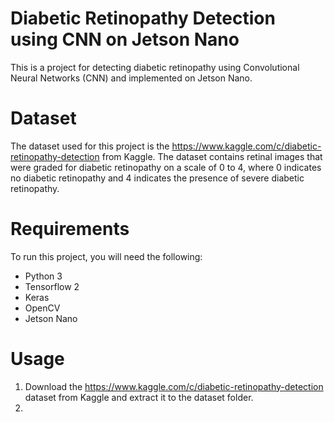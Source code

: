 # Diabetic Retinopathy Detection using CNN on Jetson Nano
This is a project for detecting diabetic retinopathy using Convolutional Neural Networks (CNN) and implemented on Jetson Nano.
# Dataset
The dataset used for this project is the https://www.kaggle.com/c/diabetic-retinopathy-detection from Kaggle. The dataset contains retinal images that were graded for diabetic retinopathy on a scale of 0 to 4, where 0 indicates no diabetic retinopathy and 4 indicates the presence of severe diabetic retinopathy.
# Requirements
To run this project, you will need the following:

* Python 3
* Tensorflow 2
* Keras
* OpenCV
* Jetson Nano

# Usage
1. Download the https://www.kaggle.com/c/diabetic-retinopathy-detection dataset from Kaggle and extract it to the dataset folder.
2. 
